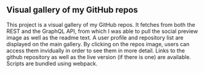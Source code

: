 ## Visual gallery of my GitHub repos
This project is a visual gallery of my GitHub repos. It fetches from both the REST and the GraphQL API, from which I was able to pull the social preview image as well as the readme text.
A user profile and repository list are displayed on the main gallery. By clicking on the repos image, users can access them invidually in order to see them in more detail. Links to the github repository as well as the live version (if there is one) are available.
Scripts are bundled using webpack.

